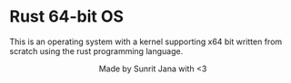 # Rust 64-bit OS

This is an operating system with a kernel supporting x64 bit written from scratch using
the rust programming language.

<div align="center">
  Made by Sunrit Jana with <3
</div>
